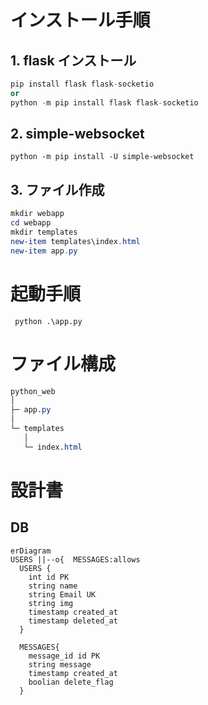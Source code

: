 # インストール手順

## 1. flask インストール

```python
pip install flask flask-socketio
or
python -m pip install flask flask-socketio
```

## 2. simple-websocket

`python -m pip install -U simple-websocket`

## 3. ファイル作成

```powershell
mkdir webapp
cd webapp
mkdir templates
new-item templates\index.html
new-item app.py

```

# 起動手順

` python .\app.py`

# ファイル構成

```scss
python_web
│
├─ app.py
│
└─ templates
   │
   └─ index.html


```

# 設計書

## DB

```mermaid
erDiagram
USERS ||--o{  MESSAGES:allows
  USERS {
    int id PK
    string name
    string Email UK
    string img
    timestamp created_at
    timestamp deleted_at
  }

  MESSAGES{
    message_id id PK
    string message
    timestamp created_at
    boolian delete_flag
  }

```
